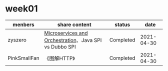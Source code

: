 # week01

| menbers      | share content                                                | status    | date       |
| ------------ | ------------------------------------------------------------ | --------- | ---------- |
| zyszero      | [Microservices and Orchestration](https://martinfowler.com/microservices/)、Java SPI vs Dubbo SPI | Completed | 2021-04-30 |
| PinkSmallFan | 《图解HTTP》                                                 | Completed | 2021-04-30 |



